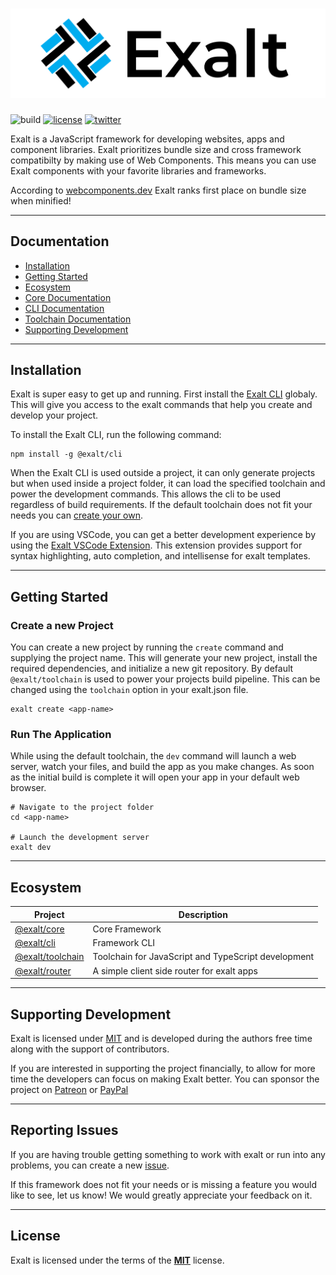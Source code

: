 # ![Exalt Logo](https://raw.githubusercontent.com/exalt/exalt/main/resources/exalt_banner.jpg)

![build](https://github.com/exalt/exalt/workflows/build/badge.svg)
[![license](https://img.shields.io/badge/license-MIT-blue.svg)](https://github.com/exalt/exalt/blob/main/LICENSE)
[![twitter](https://img.shields.io/badge/follow-on%20twitter-4AA1EC.svg)](https://twitter.com/exaltjs)

Exalt is a JavaScript framework for developing websites, apps and component libraries.
Exalt prioritizes bundle size and cross framework compatibilty by making use of Web Components. This means you can use Exalt components with your favorite libraries and frameworks.

According to [webcomponents.dev](https://webcomponents.dev/blog/all-the-ways-to-make-a-web-component/#bundle-size-30) Exalt ranks first place on bundle size when minified!

---

## Documentation

* [Installation](#installation)
* [Getting Started](#getting-started)
* [Ecosystem](#ecosystem)
* [Core Documentation](https://github.com/exalt/exalt/tree/main/packages/core#readme)
* [CLI Documentation](https://github.com/exalt/exalt/tree/main/packages/cli#readme)
* [Toolchain Documentation](https://github.com/exalt/exalt/tree/main/packages/toolchain#readme)
* [Supporting Development](#supporting-development)

---

## Installation

Exalt is super easy to get up and running. First install the [Exalt CLI](https://github.com/exalt/exalt/tree/main/packages/cli#readme) globaly. This will give you access to the exalt commands that help you create and develop your project.

To install the Exalt CLI, run the following command:

```
npm install -g @exalt/cli
```

When the Exalt CLI is used outside a project, it can only generate projects but when used inside a project folder, it can load the specified toolchain and power the development commands. This allows the cli to be used regardless of build requirements. If the default toolchain does not fit your needs you can [create your own](https://github.com/exalt/exalt/tree/main/packages/cli#building-your-own-toolchain).

If you are using VSCode, you can get a better development experience by using the [Exalt VSCode Extension](https://marketplace.visualstudio.com/items?itemName=jleeson.vscode-exalt).
This extension provides support for syntax highlighting, auto completion, and intellisense for exalt templates.

---

## Getting Started

### Create a new Project

You can create a new project by running the `create` command and supplying the project name.
This will generate your new project, install the required dependencies, and initialize a new git repository. By default `@exalt/toolchain` is used to power your projects build pipeline. This can be changed using the `toolchain` option in your exalt.json file.

```
exalt create <app-name>
```

### Run The Application

While using the default toolchain, the `dev` command will launch a web server, watch your files, and build the app as you make changes. As soon as the initial build is complete it will open your app in your default web browser.

```
# Navigate to the project folder
cd <app-name>

# Launch the development server
exalt dev
```

---

## Ecosystem

| Project | Description |
|---------|-------------|
| [@exalt/core](https://www.npmjs.com/package/@exalt/core)      | Core Framework |
| [@exalt/cli](https://www.npmjs.com/package/@exalt/cli)        | Framework CLI |
| [@exalt/toolchain](https://www.npmjs.com/package/@exalt/toolchain)      | Toolchain for JavaScript and TypeScript development |
| [@exalt/router](https://www.npmjs.com/package/@exalt/router)        | A simple client side router for exalt apps |

---

## Supporting Development

Exalt is licensed under [MIT](https://github.com/exalt/exalt/blob/main/LICENSE) and is developed during the authors free time along with the support of contributors.

If you are interested in supporting the project financially, to allow for more time the developers can focus on making Exalt better. You can sponsor the project on [Patreon](https://patreon.com/outwalkstudios) or [PayPal](http://paypal.me/outwalkstudios)

---

## Reporting Issues

If you are having trouble getting something to work with exalt or run into any problems, you can create a new [issue](https://github.com/exalt/exalt/issues).

If this framework does not fit your needs or is missing a feature you would like to see, let us know! We would greatly appreciate your feedback on it.

---

## License

Exalt is licensed under the terms of the [**MIT**](https://github.com/exalt/exalt/blob/main/LICENSE) license.
